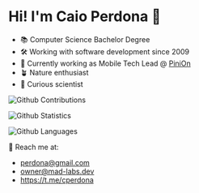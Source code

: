 # Hi! I'm Caio Perdona 👋

 - 📚 Computer Science Bachelor Degree
 - 🛠 Working with software development since 2009
 - 📲 Currently working as Mobile Tech Lead @ [PiniOn](https://pinion.app)
 - 🪴 Nature enthusiast
 - 🧪 Curious scientist

![Github Contributions](https://github-readme-streak-stats.herokuapp.com/?user=perdona&hide_border=true&theme=bear)

![Github Statistics](https://github-readme-stats.vercel.app/api/?username=perdona&count_private=true&show_icons=true&theme=bear)

![Github Languages](https://github-readme-stats.vercel.app/api/top-langs/?username=perdona&layout=compact&count_private=true&theme=tokyonight)


📨 Reach me at:
- perdona@gmail.com
- owner@mad-labs.dev
- https://t.me/cperdona


<!--
**perdona/perdona** is a ✨ _special_ ✨ repository because its `README.md` (this file) appears on your GitHub profile.

Here are some ideas to get you started:

- 🔭 I’m currently working on ...
- 🌱 I’m currently learning ...
- 👯 I’m looking to collaborate on ...
- 🤔 I’m looking for help with ...
- 💬 Ask me about ...
- 📫 How to reach me: ...
- 😄 Pronouns: ...
- ⚡ Fun fact: ...

-->
